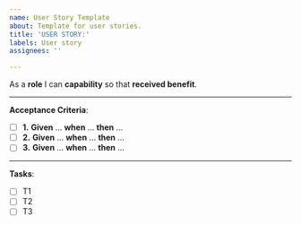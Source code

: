 ```yaml
---
name: User Story Template
about: Template for user stories.
title: 'USER STORY:'
labels: User story
assignees: ''

---
```


As a **role** I can **capability** so that **received benefit**.
***
**Acceptance Criteria**:
- [ ] **1.** **Given** ... **when** ... **then** ...
- [ ] **2.** **Given** ... **when** ... **then** ...
- [ ] **3.** **Given** ... **when** ... **then** ...
***
**Tasks**:
- [ ] T1
- [ ] T2
- [ ] T3
